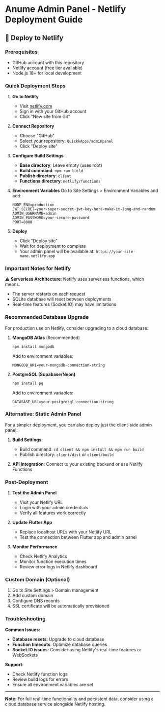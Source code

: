 # Anume Admin Panel - Netlify Deployment Guide

## 🚀 Deploy to Netlify

### Prerequisites
- GitHub account with this repository
- Netlify account (free tier available)
- Node.js 18+ for local development

### Quick Deployment Steps

1. **Go to Netlify**
   - Visit [netlify.com](https://netlify.com)
   - Sign in with your GitHub account
   - Click "New site from Git"

2. **Connect Repository**
   - Choose "GitHub"
   - Select your repository: `QuickkApps/adminpanel`
   - Click "Deploy site"

3. **Configure Build Settings**
   - **Base directory**: Leave empty (uses root)
   - **Build command**: `npm run build`
   - **Publish directory**: `client`
   - **Functions directory**: `netlify/functions`

4. **Environment Variables**
   Go to Site Settings > Environment Variables and add:
   ```
   NODE_ENV=production
   JWT_SECRET=your-super-secret-jwt-key-here-make-it-long-and-random
   ADMIN_USERNAME=admin
   ADMIN_PASSWORD=your-secure-password
   PORT=8888
   ```

5. **Deploy**
   - Click "Deploy site"
   - Wait for deployment to complete
   - Your admin panel will be available at: `https://your-site-name.netlify.app`

### Important Notes for Netlify

⚠️ **Serverless Architecture**: Netlify uses serverless functions, which means:
- The server restarts on each request
- SQLite database will reset between deployments
- Real-time features (Socket.IO) may have limitations

### Recommended Database Upgrade

For production use on Netlify, consider upgrading to a cloud database:

1. **MongoDB Atlas** (Recommended)
   ```bash
   npm install mongodb
   ```
   Add to environment variables:
   ```
   MONGODB_URI=your-mongodb-connection-string
   ```

2. **PostgreSQL (Supabase/Neon)**
   ```bash
   npm install pg
   ```
   Add to environment variables:
   ```
   DATABASE_URL=your-postgresql-connection-string
   ```

### Alternative: Static Admin Panel

For a simpler deployment, you can also deploy just the client-side admin panel:

1. **Build Settings**:
   - Build command: `cd client && npm install && npm run build`
   - Publish directory: `client/dist` or `client/build`

2. **API Integration**: Connect to your existing backend or use Netlify Functions

### Post-Deployment

1. **Test the Admin Panel**
   - Visit your Netlify URL
   - Login with your admin credentials
   - Verify all features work correctly

2. **Update Flutter App**
   - Replace localhost URLs with your Netlify URL
   - Test the connection between Flutter app and admin panel

3. **Monitor Performance**
   - Check Netlify Analytics
   - Monitor function execution times
   - Review error logs in Netlify dashboard

### Custom Domain (Optional)

1. Go to Site Settings > Domain management
2. Add custom domain
3. Configure DNS records
4. SSL certificate will be automatically provisioned

### Troubleshooting

**Common Issues:**
- **Database resets**: Upgrade to cloud database
- **Function timeouts**: Optimize database queries
- **Socket.IO issues**: Consider using Netlify's real-time features or WebSockets

**Support:**
- Check Netlify function logs
- Review build logs for errors
- Ensure all environment variables are set

---

**Note**: For full real-time functionality and persistent data, consider using a cloud database service alongside Netlify hosting.
